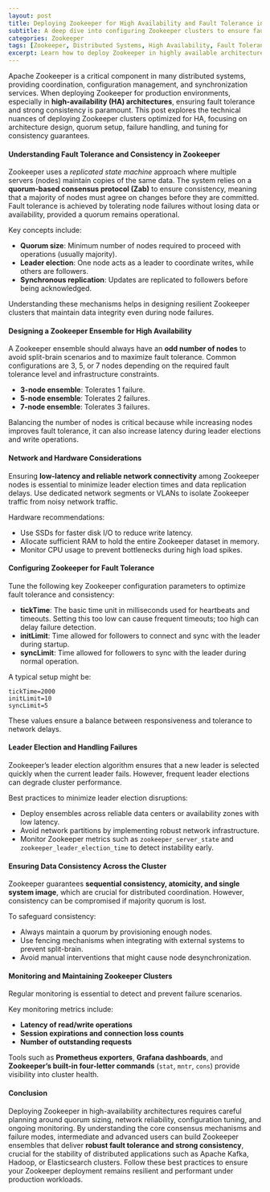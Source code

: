 ```yaml
---
layout: post
title: Deploying Zookeeper for High Availability and Fault Tolerance in Distributed Systems
subtitle: A deep dive into configuring Zookeeper clusters to ensure fault tolerance and data consistency in high-availability architectures
categories: Zookeeper
tags: [Zookeeper, Distributed Systems, High Availability, Fault Tolerance, Consistency, Big Data, Apache Kafka, Elasticsearch]
excerpt: Learn how to deploy Zookeeper in highly available architectures to achieve fault tolerance and maintain consistency in distributed systems. This guide targets intermediate to advanced users focusing on best practices and technical insights.
---
```

Apache Zookeeper is a critical component in many distributed systems, providing coordination, configuration management, and synchronization services. When deploying Zookeeper for production environments, especially in **high-availability (HA) architectures**, ensuring fault tolerance and strong consistency is paramount. This post explores the technical nuances of deploying Zookeeper clusters optimized for HA, focusing on architecture design, quorum setup, failure handling, and tuning for consistency guarantees.

#### Understanding Fault Tolerance and Consistency in Zookeeper

Zookeeper uses a *replicated state machine* approach where multiple servers (nodes) maintain copies of the same data. The system relies on a **quorum-based consensus protocol (Zab)** to ensure consistency, meaning that a majority of nodes must agree on changes before they are committed. Fault tolerance is achieved by tolerating node failures without losing data or availability, provided a quorum remains operational.

Key concepts include:

- **Quorum size**: Minimum number of nodes required to proceed with operations (usually majority).
- **Leader election**: One node acts as a leader to coordinate writes, while others are followers.
- **Synchronous replication**: Updates are replicated to followers before being acknowledged.

Understanding these mechanisms helps in designing resilient Zookeeper clusters that maintain data integrity even during node failures.

#### Designing a Zookeeper Ensemble for High Availability

A Zookeeper ensemble should always have an **odd number of nodes** to avoid split-brain scenarios and to maximize fault tolerance. Common configurations are 3, 5, or 7 nodes depending on the required fault tolerance level and infrastructure constraints.

- **3-node ensemble**: Tolerates 1 failure.
- **5-node ensemble**: Tolerates 2 failures.
- **7-node ensemble**: Tolerates 3 failures.

Balancing the number of nodes is critical because while increasing nodes improves fault tolerance, it can also increase latency during leader elections and write operations.

#### Network and Hardware Considerations

Ensuring **low-latency and reliable network connectivity** among Zookeeper nodes is essential to minimize leader election times and data replication delays. Use dedicated network segments or VLANs to isolate Zookeeper traffic from noisy network traffic.

Hardware recommendations:

- Use SSDs for faster disk I/O to reduce write latency.
- Allocate sufficient RAM to hold the entire Zookeeper dataset in memory.
- Monitor CPU usage to prevent bottlenecks during high load spikes.

#### Configuring Zookeeper for Fault Tolerance

Tune the following key Zookeeper configuration parameters to optimize fault tolerance and consistency:

- **tickTime**: The basic time unit in milliseconds used for heartbeats and timeouts. Setting this too low can cause frequent timeouts; too high can delay failure detection.
- **initLimit**: Time allowed for followers to connect and sync with the leader during startup.
- **syncLimit**: Time allowed for followers to sync with the leader during normal operation.

A typical setup might be:

```properties
tickTime=2000
initLimit=10
syncLimit=5
```

These values ensure a balance between responsiveness and tolerance to network delays.

#### Leader Election and Handling Failures

Zookeeper’s leader election algorithm ensures that a new leader is selected quickly when the current leader fails. However, frequent leader elections can degrade cluster performance.

Best practices to minimize leader election disruptions:

- Deploy ensembles across reliable data centers or availability zones with low latency.
- Avoid network partitions by implementing robust network infrastructure.
- Monitor Zookeeper metrics such as `zookeeper_server_state` and `zookeeper_leader_election_time` to detect instability early.

#### Ensuring Data Consistency Across the Cluster

Zookeeper guarantees **sequential consistency, atomicity, and single system image**, which are crucial for distributed coordination. However, consistency can be compromised if majority quorum is lost.

To safeguard consistency:

- Always maintain a quorum by provisioning enough nodes.
- Use fencing mechanisms when integrating with external systems to prevent split-brain.
- Avoid manual interventions that might cause node desynchronization.

#### Monitoring and Maintaining Zookeeper Clusters

Regular monitoring is essential to detect and prevent failure scenarios.

Key monitoring metrics include:

- **Latency of read/write operations**
- **Session expirations and connection loss counts**
- **Number of outstanding requests**

Tools such as **Prometheus exporters**, **Grafana dashboards**, and **Zookeeper’s built-in four-letter commands** (`stat`, `mntr`, `cons`) provide visibility into cluster health.

#### Conclusion

Deploying Zookeeper in high-availability architectures requires careful planning around quorum sizing, network reliability, configuration tuning, and ongoing monitoring. By understanding the core consensus mechanisms and failure modes, intermediate and advanced users can build Zookeeper ensembles that deliver **robust fault tolerance and strong consistency**, crucial for the stability of distributed applications such as Apache Kafka, Hadoop, or Elasticsearch clusters. Follow these best practices to ensure your Zookeeper deployment remains resilient and performant under production workloads.
